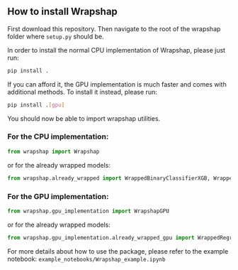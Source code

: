 ## How to install Wrapshap

First download this repository. Then navigate to the root of the wrapshap folder where `setup.py` should be.

In order to install the normal CPU implementation of Wrapshap, please just run:

```bash
pip install .
```

If you can afford it, the GPU implementation is much faster and comes with additional methods. To install it instead, please run:

```bash
pip install .[gpu]
```

You should now be able to import wrapshap utilities.

### For the CPU implementation:

```python
from wrapshap import Wrapshap
```
or for the already wrapped models:

```python
from wrapshap.already_wrapped import WrappedBinaryClassifierXGB, WrappedRegressorXGB
```

### For the GPU implementation:

```python
from wrapshap.gpu_implementation import WrapshapGPU
```
or for the already wrapped models:

```python
from wrapshap.gpu_implementation.already_wrapped_gpu import WrappedRegressorXGB_GPU, WrappedBinaryClassifierXGB_GPU
```

For more details about how to use the package, please refer to the example notebook: `example_notebooks/Wrapshap_example.ipynb`
